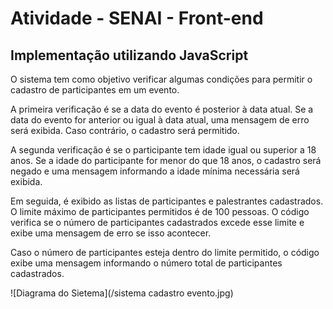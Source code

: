 # Atividade - SENAI - Front-end
## Implementação utilizando JavaScript
O sistema tem como objetivo verificar algumas condições para permitir o cadastro de participantes em um evento.

A primeira verificação é se a data do evento é posterior à data atual. Se a data do evento for anterior ou igual à data atual, uma mensagem de erro será exibida. Caso contrário, o cadastro será permitido.

A segunda verificação é se o participante tem idade igual ou superior a 18 anos. Se a idade do participante for menor do que 18 anos, o cadastro será negado e uma mensagem informando a idade mínima necessária será exibida.

Em seguida, é exibido as listas de participantes e palestrantes cadastrados. O limite máximo de participantes permitidos é de 100 pessoas. O código verifica se o número de participantes cadastrados excede esse limite e exibe uma mensagem de erro se isso acontecer.

Caso o número de participantes esteja dentro do limite permitido, o código exibe uma mensagem informando o número total de participantes cadastrados.

![Diagrama do Sietema](/sistema cadastro evento.jpg)

